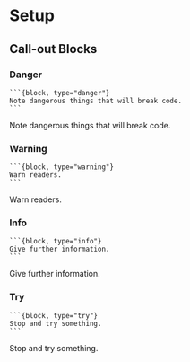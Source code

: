 # Setup

## Call-out Blocks

### Danger

<pre><code>&#96;&#96;&#96;{block, type="danger"}
Note dangerous things that will break code.
&#96;&#96;&#96;</code></pre>

<div class="danger">
<p>Note dangerous things that will break code.</p>
</div>

### Warning

<pre><code>&#96;&#96;&#96;{block, type="warning"}
Warn readers.
&#96;&#96;&#96;</code></pre>

<div class="warning">
<p>Warn readers.</p>
</div>

### Info

<pre><code>&#96;&#96;&#96;{block, type="info"}
Give further information.
&#96;&#96;&#96;</code></pre>

<div class="info">
<p>Give further information.</p>
</div>

### Try

<pre><code>&#96;&#96;&#96;{block, type="try"}
Stop and try something.
&#96;&#96;&#96;</code></pre>

<div class="try">
<p>Stop and try something.</p>
</div>
